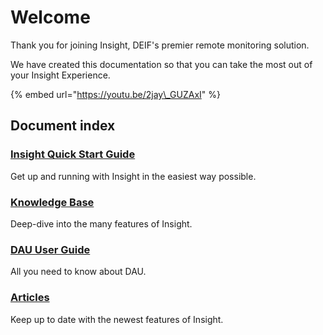 # Welcome

Thank you for joining Insight, DEIF's premier remote monitoring solution.

We have created this documentation so that you can take the most out of your Insight Experience.

{% embed url="https://youtu.be/2jay\_GUZAxI" %}

## Document index

### [Insight Quick Start Guide ](quick-start-guide/about-insight.md)

Get up and running with Insight in the easiest way possible.

### [Knowledge Base](knowledge-base/getting-started.md)

Deep-dive into the many features of Insight.

### [DAU User Guide](dau-user-guide/untitled/)

All you need to know about DAU.

### [Articles](articles/our-articles.md)

Keep up to date with the newest features of Insight.



#### 



